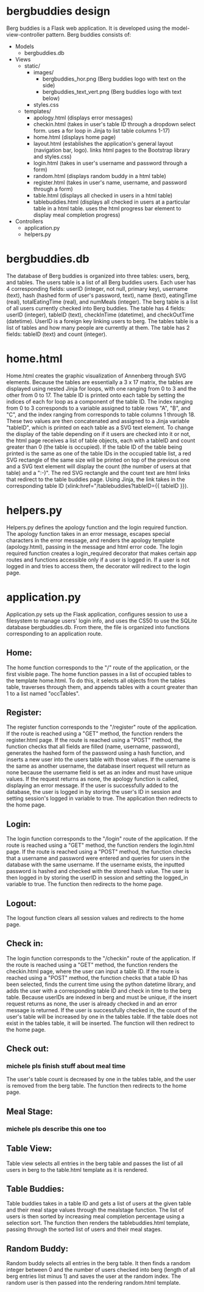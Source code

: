 # bergbuddies design

Berg buddies is a Flask web application. It is developed using the model-view-controller pattern.
Berg buddies consists of:

- Models
    - bergbuddies.db
- Views
    - static/
        - images/
            - bergbuddies_hor.png (Berg buddies logo with text on the side)
            - bergbuddies_text_vert.png (Berg buddies logo with text below)
        - styles.css
    - templates/
        - apology.html (displays error messages)
        - checkin.html (takes in user's table ID through a dropdown select form. uses a for loop in Jinja to list table columns 1-17)
        - home.html (displays home page)
        - layout.html (establishes the application's general layout (navigation bar, logo). links html pages to the Bootstrap library and styles.css)
        - login.html (takes in user's username and password through a form)
        - random.html (displays random buddy in a html table)
        - register.html (takes in user's name, username, and password through a form)
        - table.html (displays all checked in users in a html table)
        - tablebuddies.html (displays all checked in users at a particular table in a html table. uses the html progress bar element to display meal completion progress)
- Controllers
    - application.py
    - helpers.py

# bergbuddies.db

The database of Berg buddies is organized into three tables: users, berg, and tables.
The users table is a list of all Berg buddies users. Each user has 4 corresponding fields: userID (integer, not null, primary key), username (text), hash (hashed form of user's password, text), name (text), eatingTime (real), totalEatingTime (real), and numMeals (integer).
The berg table is a list of all users currently checked into Berg buddies. The table has 4 fields: userID (integer), tableID (text), checkInTime (datetime), and checkOutTime (datetime). UserID is a foreign key linking users to berg.
The tables table is a list of tables and how many people are currently at them. The table has 2 fields: tableID (text) and count (integer).

# home.html

Home.html creates the graphic visualization of Annenberg through SVG elements. Because the tables are essentially a 3 x 17 matrix, the tables are displayed using nested Jinja for loops, with one ranging from 0 to 3 and the other from 0 to 17.
The table ID is printed onto each table by setting the indices of each for loop as a component of the table ID. The index ranging from 0 to 3 corresponds to a variable assigned to table rows "A", "B", and "C", and the index ranging from corresponds to table columns 1 through 18. These two values are then concatenated and assigned to a Jinja variable "tableID", which is printed on each table as a SVG text element.
To change the display of the table depending on if it users are checked into it or not, the html page receives a list of table objects, each with a tableID and count greater than 0 (the table is occupied). If the table ID of the table being printed is the same as one of the table IDs in the occupied table list, a red SVG rectangle of the same size will be printed on top of the previous one and a SVG text element will display the count (the number of users at that table) and a ":-)".
The red SVG rectangle and the count text are html links that redirect to the table buddies page. Using Jinja, the link takes in the corresponding table ID (xlink:href="/tablebuddies?tableID={{ tableID }}).

# helpers.py

Helpers.py defines the apology function and the login required function.
The apology function takes in an error message, escapes special characters in the error message, and renders the apology template (apology.html), passing in the message and html error code.
The login required function creates a login_required decorator that makes certain app routes and functions accessible only if a user is logged in. If a user is not logged in and tries to access them, the decorator will redirect to the login page.

# application.py

Application.py sets up the Flask application, configures session to use a filesystem to manage users' login info, and uses the CS50 to use the SQLite database bergbuddies.db.
From there, the file is organized into functions corresponding to an application route.

## Home:
The home function corresponds to the "/" route of the application, or the first visible page. The home function passes in a list of occupied tables to the template home.html. To do this, it selects all objects from the tables table, traverses through them, and appends tables with a count greater than 1 to a list named "occTables".

## Register:
The register function corresponds to the "/register" route of the application. If the route is reached using a "GET" method, the function renders the register.html page.
If the route is reached using a "POST" method, the function checks that all fields are filled (name, username, password), generates the hashed form of the password using a hash function, and inserts a new user into the users table with those values. If the username is the same as another username, the database insert request will return as none because the username field is set as an index and must have unique values. If the request returns as none, the apology function is called, displaying an error message.
If the user is successfully added to the database, the user is logged in by storing the user's ID in session and setting session's logged in variable to true. The application then redirects to the home page.

## Login:
The login function corresponds to the "/login" route of the application. If the route is reached using a "GET" method, the function renders the login.html page.
If the route is reached using a "POST" method, the function checks that a username and password were entered and queries for users in the database with the same username. If the username exists, the inputted password is hashed and checked with the stored hash value. The user is then logged in by storing the userID in session and setting the logged_in variable to true. The function then redirects to the home page.

## Logout:
The logout function clears all session values and redirects to the home page.

## Check in:
The login function corresponds to the "/checkin" route of the application. If the route is reached using a "GET" method, the function renders the checkin.html page, where the user can input a table ID.
If the route is reached using a "POST" method, the function checks that a table ID has been selected, finds the current time using the python datetime library, and adds the user with a corresponding table ID and check in time to the berg table. Because userIDs are indexed in berg and must be unique, if the insert request returns as none, the user is already checked in and an error message is returned.
If the user is successfully checked in, the count of the user's table will be increased by one in the tables table. If the table does not exist in the tables table, it will be inserted. The function will then redirect to the home page.

## Check out:
### michele pls finish stuff about meal time
The user's table count is decreased by one in the tables table, and the user is removed from the berg table. The function then redirects to the home page.

## Meal Stage:
### michele pls describe this one too

## Table View:
Table view selects all entries in the berg table and passes the list of all users in berg to the table.html template as it is rendered.

## Table Buddies:
Table buddies takes in a table ID and gets a list of users at the given table and their meal stage values through the mealstage function. The list of users is then sorted by increasing meal completion percentage using a selection sort. The function then renders the tablebuddies.html template, passing through the sorted list of users and their meal stages.

## Random Buddy:
Random buddy selects all entries in the berg table. It then finds a random integer between 0 and the number of users checked into berg (length of all berg entries list minus 1) and saves the user at the random index. The random user is then passed into the rendering random.html template.